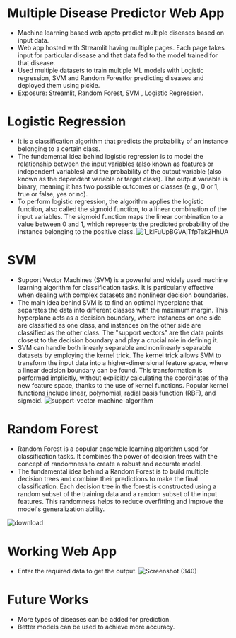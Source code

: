 # Multiple Disease Predictor Web App
* Machine learning based web appto predict multiple diseases based on input data.
* Web app hosted with Streamlit having multiple pages. Each page takes input for particular disease and that data fed to the model trained for that disease.
* Used multiple datasets to train multiple ML models with Logistic regression, SVM and Random Forestfor predicting diseases and deployed them using pickle. 
* Exposure: Streamlit, Random Forest, SVM , Logistic Regression.

# Logistic Regression
* It is a classification algorithm that predicts the probability of an instance belonging to a certain class.
* The fundamental idea behind logistic regression is to model the relationship between the input variables (also known as features or independent variables) and the probability of the output variable (also known as the dependent variable or target class). The output variable is binary, meaning it has two possible outcomes or classes (e.g., 0 or 1, true or false, yes or no).
* To perform logistic regression, the algorithm applies the logistic function, also called the sigmoid function, to a linear combination of the input variables. The sigmoid function maps the linear combination to a value between 0 and 1, which represents the predicted probability of the instance belonging to the positive class.
![1_klFuUpBGVAjTfpTak2HhUA](https://github.com/Anikaaasingh/Disease-Prediction/assets/96921017/84fd8e6a-e01b-44fe-b567-f75a12877914)

# SVM
* Support Vector Machines (SVM) is a powerful and widely used machine learning algorithm for classification tasks. It is particularly effective when dealing with complex datasets and nonlinear decision boundaries.
* The main idea behind SVM is to find an optimal hyperplane that separates the data into different classes with the maximum margin. This hyperplane acts as a decision boundary, where instances on one side are classified as one class, and instances on the other side are classified as the other class. The "support vectors" are the data points closest to the decision boundary and play a crucial role in defining it.
* SVM can handle both linearly separable and nonlinearly separable datasets by employing the kernel trick. The kernel trick allows SVM to transform the input data into a higher-dimensional feature space, where a linear decision boundary can be found. This transformation is performed implicitly, without explicitly calculating the coordinates of the new feature space, thanks to the use of kernel functions. Popular kernel functions include linear, polynomial, radial basis function (RBF), and sigmoid.
![support-vector-machine-algorithm](https://github.com/Anikaaasingh/Disease-Prediction/assets/96921017/57c2dc96-bfaf-4b9f-93d7-448633318f0b)

# Random Forest
* Random Forest is a popular ensemble learning algorithm used for classification tasks. It combines the power of decision trees with the concept of randomness to create a robust and accurate model.
* The fundamental idea behind a Random Forest is to build multiple decision trees and combine their predictions to make the final classification. Each decision tree in the forest is constructed using a random subset of the training data and a random subset of the input features. This randomness helps to reduce overfitting and improve the model's generalization ability.

![download](https://github.com/Anikaaasingh/Disease-Prediction/assets/96921017/86082adb-abdd-4276-a899-dd20556e33ab)

# Working Web App
* Enter the required data to get the output.
![Screenshot (340)](https://github.com/Anikaaasingh/Disease-Prediction/assets/96921017/fd49c5c8-6de5-43c3-8619-c838a041f5ca)

# Future Works
* More types of diseases can be added for prediction.
* Better models can be used to achieve more accuracy.

